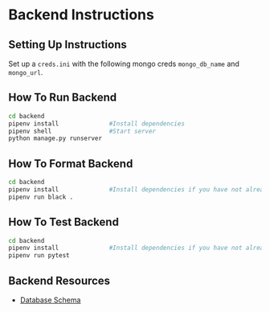 # Backend Instructions

## Setting Up Instructions

Set up a `creds.ini` with the following mongo creds `mongo_db_name` and `mongo_url`.

## How To Run Backend

```bash
cd backend
pipenv install              #Install dependencies
pipenv shell                #Start server
python manage.py runserver
```

## How To Format Backend

```bash
cd backend
pipenv install              #Install dependencies if you have not already
pipenv run black .
```

## How To Test Backend

```bash
cd backend
pipenv install              #Install dependencies if you have not already
pipenv run pytest
```

## Backend Resources

- [Database Schema](https://github.com/hack4impact-uiuc/c2tc-fall-2018/blob/master/docs/api_docs.md)
